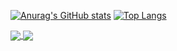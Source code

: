 [![Anurag's GitHub stats](https://github-readme-stats.vercel.app/api?username=CCCshengjiang)](https://github.com/anuraghazra/github-readme-stats)
[![Top Langs](https://github-readme-stats.vercel.app/api/top-langs/?username=CCCshengjiang)](https://github.com/anuraghazra/github-readme-stats)

<a href="https://github.com/CCCshengjiang/github-readme-stats">
  <img align="center" src="https://github-readme-stats.vercel.app/api/pin/?username=CCCshengjiang&repo=github-readme-stats" />
</a>
<a href="https://github.com/CCCshengjiang/convoychat">
  <img align="center" src="https://github-readme-stats.vercel.app/api/pin/?username=CCCshengjiang&repo=convoychat" />
</a>
